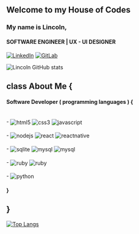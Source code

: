 ## Welcome to my House of Codes
### My name is Lincoln,
#### SOFTWARE ENGINEER | UX - UI DESIGNER

[![LinkedIn](https://img.shields.io/badge/LinkedIn-0077B5?style=for-the-badge&logo=linkedin&logoColor=white)](https://www.linkedin.com/in/lincolnaraujo/) [![GitLab](https://img.shields.io/badge/GitLab-330F63?style=for-the-badge&logo=gitlab&logoColor=white)](https://gitlab.com/Lincoln-Araujo)

![Lincoln GitHub stats](https://github-readme-stats.vercel.app/api?username=Lincoln-Araujo&show_icons=true&theme=gotham )

## class About Me {
####     Software Developer ( programming languages ) {

<div style="display: inline_block"><br/>
    - 
    <img align="center" alt="html5" src="https://img.shields.io/badge/HTML5-E34F26?style=for-the-badge&logo=html5&logoColor=white"/>
    <img align="center" alt="css3" src="https://img.shields.io/badge/CSS3-1572B6?style=for-the-badge&logo=css3&logoColor=white"/>
    <img align="center" alt="javascript" src="https://img.shields.io/badge/JavaScript-F7DF1E?style=for-the-badge&logo=javascript&logoColor=black"/>
</div>
<div style="display: inline_block"><br/>
    - 
    <img align="center" alt="nodejs" src="https://img.shields.io/badge/Node.js-43853D?style=for-the-badge&logo=node.js&logoColor=white"/>    
    <img align="center" alt="react" src="https://img.shields.io/badge/React-20232A?style=for-the-badge&logo=react&logoColor=61DAFB"/>
    <img align="center" alt="reactnative" src="https://img.shields.io/badge/React_Native-20232A?style=for-the-badge&logo=react&logoColor=61DAFB"/>
</div>
<div style="display: inline_block"><br/>
    - 
    <img align="center" alt="sqlite" src="https://img.shields.io/badge/SQLite-07405E?style=for-the-badge&logo=sqlite&logoColor=white"/>
    <img align="center" alt="mysql" src="https://img.shields.io/badge/MySQL-00000F?style=for-the-badge&logo=mysql&logoColor=white"/>  
    <img align="center" alt="mysql" src="https://img.shields.io/badge/Kotlin-0095D5?&style=for-the-badge&logo=kotlin&logoColor=white"/>
</div>
<div style="display: inline_block"><br/>
    - 
    <img align="center" alt="ruby" src="https://img.shields.io/badge/Ruby-CC342D?style=for-the-badge&logo=ruby&logoColor=white"/>
    <img align="center" alt="ruby" src="https://img.shields.io/badge/GIT-E44C30?style=for-the-badge&logo=git&logoColor=white"/>
</div>
<div style="display: inline_block"><br/>
    - 
    <img align="center" alt="python" src="https://img.shields.io/badge/Python-14354C?style=for-the-badge&logo=python&logoColor=white"/>  
</div>
                                                                                                                                     
#### } 
## }                                                                                                                                     
[![Top Langs](https://github-readme-stats.vercel.app/api/top-langs/?username=Lincoln-Araujo&layout=compact)](https://github.com/Lincoln-Araujo/github-readme-stats)                                                                                                                                     
